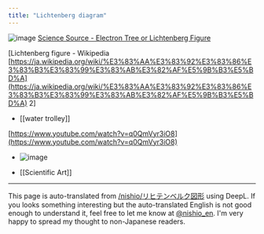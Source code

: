 ```yaml
---
title: "Lichtenberg diagram"
---
```


![image](https://gyazo.com/bf48e444fd57eb696d7cee1e40dee79c/thumb/1000)
[Science Source - Electron Tree or Lichtenberg Figure](https://www.sciencesource.com/archive/Electron-Tree-or-Lichtenberg-Figure-SS2723402.html)

[Lichtenberg figure - Wikipedia [https://ja.wikipedia.org/wiki/%E3%83%AA%E3%83%92%E3%83%86%E3%83%B3%E3%83%99%E3%83%AB%E3%82%AF%E5%9B%B3%E5%BD%A](https://ja.wikipedia.org/wiki/%E3%83%AA%E3%83%92%E3%83%86%E3%83%B3%E3%83%99%E3%83%AB%E3%82%AF%E5%9B%B3%E5%BD%A) 2]
- [[water trolley]]

[https://www.youtube.com/watch?v=q0QmVyr3iO8](https://www.youtube.com/watch?v=q0QmVyr3iO8)
- ![image](https://gyazo.com/859b145421d8448881c2a77df2448c64/thumb/1000)

- [[Scientific Art]]

---
This page is auto-translated from [/nishio/リヒテンベルク図形](https://scrapbox.io/nishio/リヒテンベルク図形) using DeepL. If you looks something interesting but the auto-translated English is not good enough to understand it, feel free to let me know at [@nishio_en](https://twitter.com/nishio_en). I'm very happy to spread my thought to non-Japanese readers.